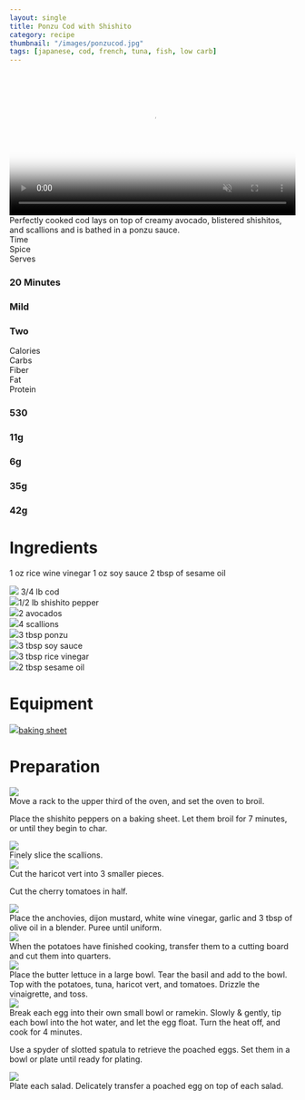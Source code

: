 ```yaml
---
layout: single
title: Ponzu Cod with Shishito
category: recipe
thumbnail: "/images/ponzucod.jpg"
tags: [japanese, cod, french, tuna, fish, low carb]
---
```

<div id="spacer"></div>

<div id="backgroundvideo">
  <video width="100%" autoplay loop muted class="banner__video" poster="/images/ponzucod.jpg">
  <source src="/images/ponzucod.mp4" type="video/mp4"></video>
</div>

<div id="recipedescription">
Perfectly cooked cod lays on top of creamy avocado, blistered shishitos, and scallions and is bathed in a ponzu sauce.</div>

<div id="spacer"></div>

<div id= "recipedetails">
<div id= "time"> Time </div>
<div id= "spice"> Spice </div>
<div id= "serves"> Serves </div>
</div>

<div id= "recipedetails">
<div id= "time"><h3> 20 Minutes</h3> </div>
<div id= "spice"><h3> Mild </h3> </div>
<div id= "serves"><h3> Two </h3> </div>
</div>

<div id="spacer"></div>

<div id= "nutrition">
<div id="calories"> Calories </div>
<div id="carbs"> Carbs </div>
<div id="fiber"> Fiber </div>
<div id="fat"> Fat </div>
<div id="protein"> Protein </div>
</div>

<div id= "nutrition">
<div id="calories"><h3> 530 </h3> </div>
<div id="carbs"><h3> 11g</h3> </div>
<div id="fiber"><h3> 6g</h3> </div>
<div id="fat"><h3> 35g</h3> </div>
<div id="protein"><h3> 42g</h3> </div>
</div>

<script async src="//pagead2.googlesyndication.com/pagead/js/adsbygoogle.js"></script>
<!-- In recipe ads -->
<ins class="adsbygoogle"
     style="display:block"
     data-ad-client="ca-pub-4265610880813101"
     data-ad-slot="1566749873"
     data-ad-format="auto"></ins>
<script>
(adsbygoogle = window.adsbygoogle || []).push({});
</script>

<div id= "ingredienthdr">
<h1>Ingredients</h1>
</div>

1 oz rice wine vinegar
1 oz soy sauce
2 tbsp of sesame oil
<div id="ingredients">
<div id="ingredientone"><img src="/images/cod.jpeg"/> 3/4 lb cod </div>
<div id="ingredienttwo"><img src="/images/shishito.jpeg"/>1/2 lb shishito pepper</div>
<div id="ingredienttwo"><img src="/images/avocado.jpeg"/>2 avocados</div>
<div id="ingredientfour"><img src="/images/4scallion.jpeg"/>4 scallions</div>
</div>

<div id="ingredients">
<div id="ingredientone"><img src="/images/ponzu.jpeg"/>3 tbsp ponzu</div>
<div id="ingredienttwo"><img src="/images/tamari.jpeg"/>3 tbsp soy sauce</div>
<div id="ingredientthree"><img src="/images/ricewinevin.jpeg"/>3 tbsp rice vinegar</div>
<div id="ingredientfour"><img src="/images/smallpotatoes.jpeg"/>2 tbsp sesame oil</div>
</div>


<div id= "equipmenthdr">
<h1>Equipment</h1>
</div>

<div id="equipment">
<div id="equipmentone"><a href=""><img src="/images/bakingsheet.jpeg"/>baking sheet </a></div>
</div>

<div id="preparation">
<h1>Preparation</h1>
</div>

<div id="instruction">
<div id="image"><img src="/images/saladenicoise1.jpeg"/> </div>
<div id="step">Move a rack to the upper third of the oven, and set the oven to broil.
<p>Place the shishito peppers on a baking sheet. Let them broil for 7 minutes, or until they begin to char.</p></div>
</div>

<div id="instruction">
<div id="image"><img src="/images/saladenicoise2.jpeg"/> </div>
<div id="step">Finely slice the scallions.</div>
</div>

<div id="instruction">
<div id="image"><img src="/images/saladenicoise3.jpeg"/> </div>
<div id="step">Cut the haricot vert into 3 smaller pieces. 
<p>Cut the cherry tomatoes in half.</p></div>
</div>

<div id="instruction">
<div id="image"><img src="/images/saladenicoise4.jpeg"/> </div>
<div id="step">Place the anchovies, dijon mustard, white wine vinegar, garlic and 3 tbsp of olive oil in a blender. Puree until uniform. </div>
</div>

<div id="instruction">
<div id="image"><img src="/images/saladenicoise5.jpeg"/> </div>
<div id="step">When the potatoes have finished cooking, transfer them to a cutting board and cut them into quarters.</div>
</div>

<div id="instruction">
<div id="image"><img src="/images/saladenicoise6.jpeg"/> </div>
<div id="step">Place the butter lettuce in a large bowl. Tear the basil and add to the bowl. Top with the potatoes, tuna, haricot vert, and tomatoes. Drizzle the vinaigrette, and toss.</div>
</div>

<div id="instruction">
<div id="image"><img src="/images/saladenicoise7.jpeg"/> </div>
<div id="step">Break each egg into their own small bowl or ramekin. Slowly & gently, tip each bowl into the hot water, and let the egg float. Turn the heat off, and cook for 4 minutes.
<p>Use a spyder of slotted spatula to retrieve the poached eggs. Set them in a bowl or plate until ready for plating.</p></div>
</div>

<div id="instruction">
<div id="image"><img src="/images/saladenicoise8.jpeg"/> </div>
<div id="step">Plate each salad. Delicately transfer a poached egg on top of each salad.</div>
</div>
